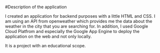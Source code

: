 #Description of the application

I created an application for backend purposes with a little HTML and CSS. I am using an API from openweather
which provides me the data about the weather in the city that you are searching for.
In addition, I used Google Cloud Platfrom and especially the Google App Engine to deploy the application on the web and 
not only locally.

It is a project with an educational scope.
